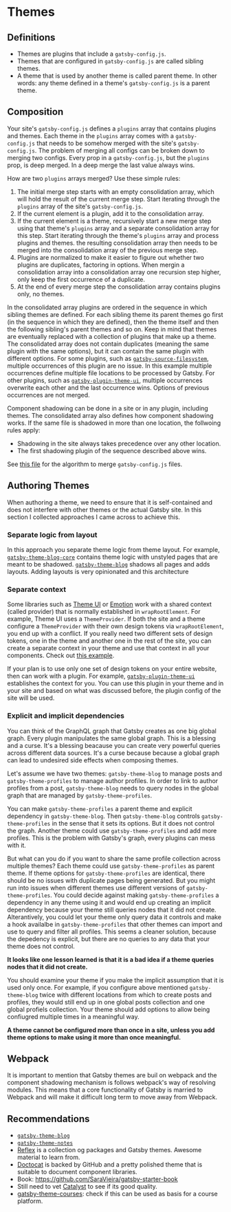 # Themes

## Definitions

- Themes are plugins that include a `gatsby-config.js`.
- Themes that are configured in `gatsby-config.js` are called sibling themes.
- A theme that is used by another theme is called parent theme. In other words:
  any theme defined in a theme's `gatsby-config.js` is a parent theme.

## Composition

Your site's `gatsby-config.js` defines a `plugins` array that contains plugins
and themes. Each theme in the `plugins` array comes with a `gatsby-config.js`
that needs to be somehow merged with the site's `gatsby-config.js`. The problem
of merging all configs can be broken down to merging two configs. Every prop in
a `gatsby-config.js`, but the `plugins` prop, is deep merged. In a deep merge
the last value always wins.

How are two `plugins` arrays merged? Use these simple rules:

1. The initial merge step starts with an empty consolidation array, which will
   hold the result of the current merge step. Start iterating through the
   `plugins` array of the site's `gatsby-config.js`.
1. If the current element is a plugin, add it to the consolidation array.
1. If the current element is a theme, recursively start a new merge step using
   that theme's `plugins` array and a separate consolidation array for this
   step. Start iterating through the theme's `plugins` array and process plugins
   and themes. the resulting consolidation array then needs to be merged into
   the consolidation array of the previous merge step.
1. Plugins are normalized to make it easier to figure out whether two plugins
   are duplicates, factoring in options. When mergin a consolidation array into
   a consolidation array one recursion step higher, only keep the first
   occurrence of a duplicate.
1. At the end of every merge step the consolidation array contains plugins only,
   no themes.

In the consolidated array plugins are ordered in the sequence in which sibling
themes are defined. For each sibling theme its parent themes go first (in the
sequence in which they are defined), then the theme itself and then the
following sibling's parent themes and so on. Keep in mind that themes are
eventually replaced with a collection of plugins that make up a theme. The
consolidated array does not contain duplicates (meaning the same plugin with the
same options), but it can contain the same plugin with different options. For
some plugins, such as
[`gatsby-source-filesystem`](https://github.com/gatsbyjs/gatsby/tree/master/packages/gatsby-source-filesystem),
multiple occurrences of this plugin are no issue. In this example multiple
occurrences define multiple file locations to be processed by Gatsby. For other
plugins, such as
[`gatsby-plugin-theme-ui`](https://theme-ui.com/packages/gatsby-plugin/),
multiple occurrences overwrite each other and the last occurrence wins. Options
of previous occurrences are not merged.

Component shadowing can be done in a site or in any plugin, including themes.
The consolidated array also defines how component shadowing works. If the same
file is shadowed in more than one location, the follwoing rules apply:

- Shadowing in the site always takes precedence over any other location.
- The first shadowing plugin of the sequence described above wins.

See
[this file](https://github.com/gatsbyjs/gatsby/blob/master/packages/gatsby/src/utils/merge-gatsby-config.ts)
for the algorithm to merge `gatsby-config.js` files.

## Authoring Themes

When authoring a theme, we need to ensure that it is self-contained and does not
interfere with other themes or the actual Gatsby site. In this section I
collected approaches I came across to achieve this.

### Separate logic from layout

In this approach you separate theme logic from theme layout. For example,
[`gatsby-theme-blog-core`](https://github.com/gatsbyjs/themes/tree/master/packages/gatsby-theme-blog-core)
contains theme logic with unstyled pages that are meant to be shadowed.
[`gatsby-theme-blog`](https://github.com/gatsbyjs/themes/tree/master/packages/gatsby-theme-blog)
shadows all pages and adds layouts. Adding layouts is very opinionated and this
architecture

### Separate context

Some libraries such as [Theme UI](https://theme-ui.com/home) or
[Emotion](https://emotion.sh/docs/introduction) work with a shared context
(called provider) that is normally established in `wrapRootElement`. For
example, Theme UI uses a `ThemeProvider`. If both the site and a theme configure
a `ThemeProvider` with their own design tokens via `wrapRootElement`, you end up
with a conflict. If you really need two different sets of design tokens, one in
the theme and another one in the rest of the site, you can create a separate
context in your theme and use that context in all your components. Check out
[this example](https://github.com/ChristopherBiscardi/advanced-gatsby-themes-workshop-code/tree/06-mdx-blog-posts).

If your plan is to use only one set of design tokens on your entire website,
then can work with a plugin. For example,
[`gatsby-plugin-theme-ui`](https://theme-ui.com/packages/gatsby-plugin/)
establishes the context for you. You can use this plugin in your theme and in
your site and based on what was discussed before, the plugin config of the site
will be used.

### Explicit and implicit dependencies

You can think of the GraphQL graph that Gatsby creates as one big global graph.
Every plugin manipulates the same global graph. This is a blessing and a curse.
It's a blessing beacause you can create very powerful queries across different
data sources. It's a curse because because a global graph can lead to undesired
side effects when composing themes.

Let's assume we have two themes: `gatsby-theme-blog` to manage posts and
`gatsby-theme-profiles` to manage author profiles. In order to link to author
profiles from a post, `gatsby-theme-blog` needs to query nodes in the global
graph that are managed by `gatsby-theme-profiles`.

You can make `gatsby-theme-profiles` a parent theme and explicit dependency in
`gatsby-theme-blog`. Then `gatsby-theme-blog` controls `gatsby-theme-profiles`
in the sense that it sets its options. But it does not control the graph.
Another theme could use `gatsby-theme-profiles` and add more profiles. This is
the problem with Gatsby's graph, every plugins can mess with it.

But what can you do if you want to share the same profile collection across
multiple themes? Each theme could use `gatsby-theme-profiles` as parent theme.
If theme options for `gatsby-theme-profiles` are identical, there should be no
issues with duplicate pages being generated. But you might run into issues when
different themes use different versions of `gatsby-theme-profiles`. You could
decide against making `gatsby-theme-profiles` a dependency in any theme using it
and would end up creating an implicit dependency because your theme still
queries nodes that it did not create. Alterantively, you could let your theme
only query data it controls and make a hook availalbe in `gatsby-theme-profiles`
that other themes can import and use to query and filter all profiles. This
seems a cleaner solution, because the depedency is explicit, but there are no
queries to any data that your theme does not control.

**It looks like one lesson learned is that it is a bad idea if a theme queries
nodes that it did not create.**

You should examine your theme if you make the implicit assumption that it is
used only once. For example, if you configure above mentioned
`gatsby-theme-blog` twice with different locations from which to create posts
and profiles, they would still end up in one global posts collection and one
global profiels collection. Your theme should add options to allow being
confiugred multiple times in a meaningful way.

**A theme cannot be configured more than once in a site, unless you add theme
options to make using it more than once meaningful.**

## Webpack

It is important to mention that Gatsby themes are buil on webpack and the
component shadowing mechanism is follows webpack's way of resolving modules.
This means that a core functionality of Gatsby is married to Webpack and will
make it difficult long term to move away from Webpack.

## Recommendations

- [`gatsby-theme-blog`](https://github.com/gatsbyjs/themes/tree/master/packages/gatsby-theme-blog)
- [`gatsby-theme-notes`](https://github.com/gatsbyjs/themes/tree/master/packages/gatsby-theme-notes)
- [Reflex](https://reflexjs.org/) is a collection og packages and Gatsby themes.
  Awesome material to learn from.
- [Doctocat](https://github.com/primer/doctocat) is backed by GitHub and a
  pretty polished theme that is suitable to document component libraries.
- Book: https://github.com/SaraVieira/gatsby-starter-book
- Still need to vet [Catalyst](https://www.gatsbycatalyst.com/) to see if its
  good quality.
- [gatsby-theme-courses](https://github.com/hangindev/gatsby-theme-courses):
  check if this can be used as basis for a course platform.
